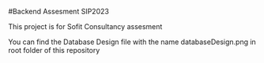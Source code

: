 #Backend Assesment SIP2023

This project is for Sofit Consultancy assesment

You can find the Database Design file with the name databaseDesign.png in  root folder of this repository

